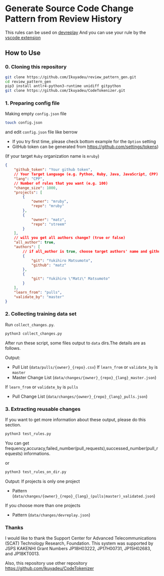 # Generate Source Code Change Pattern from Review History

This rules can be used on [devreplay](https://www.npmjs.com/package/devreplay)
And you can use your rule by the [vscode extension](https://marketplace.visualstudio.com/items?itemName=Ikuyadeu.devreplay)

## How to Use

### 0. Cloning this repository

```sh
git clone https://github.com/Ikuyadeu/review_pattern_gen.git
cd review_pattern_gen
pip3 install antlr4-python3-runtime unidiff gitpython
git clone https://github.com/Ikuyadeu/CodeTokenizer.git
```

### 1. Preparing config file

Making empty `config.json` file

```sh
touch config.json
```

and edit `config.json` file like berrow

* If you try first time, please check bottom example for the `Option` setting
* GitHub token can be generated from https://github.com/settings/tokens)

(If your target `Ruby` organization name is `mruby`)
```json
{
    "github_token": "Your github token",
    // Your Target Language (e.g. Python, Ruby, Java, JavaScript, CPP)
    "lang": "CPP",
    // Number of rules that you want (e.g. 100)
    "change_size": 1000,
    "projects": [
        {
            "owner": "mruby",
            "repo": "mruby"
        },
        {
            "owner": "matz",
            "repo": "streem"
        }
    ],
    // will you get all authors change? (true or false)
    "all_author": true,
    "authors": [
        // if all_author is true, choose target authors' name and github id
        {
            "git": "Yukihiro Matsumoto",
            "github": "matz"
        },
        {
            "git": "Yukihiro \"Matz\" Matsumoto"
        }
    ],
    "learn_from": "pulls",
    "validate_by": "master"
}
```

### 2. Collecting training data set

Run `collect_changes.py`.

```sh
python3 collect_changes.py
```

After run these script, some files output to `data` dirs.The details are as follows.

Output:
* Pull List (`data/pulls/{owner}_{repo}.csv`)
If `learn_from` or `validate_by` is `master`
* Master Change List (`data/changes/{owner}_{repo}_{lang}_master.json`)

If `learn_from` or `validate_by` is `pulls`
* Pull Change List (`data/changes/{owner}_{repo}_{lang}_pulls.json`)


### 3. Extracting reusable changes

If you want to get more information about these output, please do this section.
```sh
python3 test_rules.py
```
You can get frequency,accuracy,failed_number(pull_requests),successed_number(pull_requests) informations.


or
```sh
python3 test_rules_on_dir.py
```

Output:
If projects is only one project

* Pattern (`data/changes/{owner}_{repo}_{lang}_(pulls|master)_validated.json`)

If you choose more than one projects

* Pattern (`data/changes/devreplay.json`)

### Thanks

I would like to thank the Support Center for Advanced Telecommunications (SCAT) Technology Research, Foundation. This system was supported by JSPS KAKENHI Grant Numbers JP18H03222, JP17H00731, JP15H02683, and JP18KT0013.

Also, this repository use other repository
https://github.com/Ikuyadeu/CodeTokenizer

